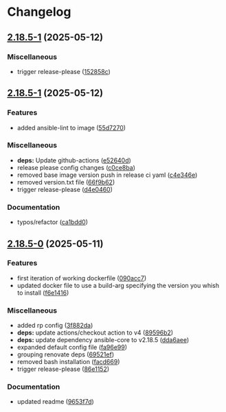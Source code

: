 # Changelog

## [2.18.5-1](https://github.com/andygodish/containerized-ansible/compare/v2.18.5-1...v2.18.5-1) (2025-05-12)


### Miscellaneous

* trigger release-please ([152858c](https://github.com/andygodish/containerized-ansible/commit/152858ce464ed1b7b7a9a362674a6a40f369ffce))

## [2.18.5-1](https://github.com/andygodish/containerized-ansible/compare/v2.18.5-0...v2.18.5-1) (2025-05-12)


### Features

* added ansible-lint to image ([55d7270](https://github.com/andygodish/containerized-ansible/commit/55d727062ca71d30b4ae7a7aad90c0c7d7691fc8))


### Miscellaneous

* **deps:** Update github-actions ([e52640d](https://github.com/andygodish/containerized-ansible/commit/e52640df9838fe3e9200ef987758271a3fbb9222))
* release please config changes ([c0ce8ba](https://github.com/andygodish/containerized-ansible/commit/c0ce8bae315de8b4ad04d982afc7978709fa5375))
* removed base image version push in release ci yaml ([c4e346e](https://github.com/andygodish/containerized-ansible/commit/c4e346e83dfd1ee1bf077f7c9bc73aa2a5c222bb))
* removed version.txt file ([66f9b62](https://github.com/andygodish/containerized-ansible/commit/66f9b62c9cbc877d21c93e09edb855127a0e560b))
* trigger release-please ([d4e0460](https://github.com/andygodish/containerized-ansible/commit/d4e046073bcfcb4e286ef988d4c9107c63797574))


### Documentation

* typos/refactor ([ca1bdd0](https://github.com/andygodish/containerized-ansible/commit/ca1bdd0e8198ac46cdb4ef12cba30a5dc62b6d4c))

## [2.18.5-0](https://github.com/andygodish/containerized-ansible/compare/v2.18.5-0...v2.18.5-0) (2025-05-11)


### Features

* first iteration of working dockerfile ([090acc7](https://github.com/andygodish/containerized-ansible/commit/090acc7fed1d48f97e4d1d14b05542fbd5ca131d))
* updated docker file to use a build-arg specifying the version you whish to install ([f6e1416](https://github.com/andygodish/containerized-ansible/commit/f6e1416c21e27c781db264f632ba13dda0682f32))


### Miscellaneous

* added rp config ([3f882da](https://github.com/andygodish/containerized-ansible/commit/3f882da558d8051fa6569def11baaa7ce0230450))
* **deps:** update actions/checkout action to v4 ([89596b2](https://github.com/andygodish/containerized-ansible/commit/89596b26add578ffba1597c8e1ee4515ae750434))
* **deps:** update dependency ansible-core to v2.18.5 ([dda6aee](https://github.com/andygodish/containerized-ansible/commit/dda6aeedcda533ea7c6662c9f51d2fd462c5103c))
* expanded default config file ([fa96e99](https://github.com/andygodish/containerized-ansible/commit/fa96e99559ff2ca155994cd2eea350753c8a5345))
* grouping renovate deps ([69521ef](https://github.com/andygodish/containerized-ansible/commit/69521ef9eeb760523ba52d807806af428e1dc38c))
* removed bash installation ([facd669](https://github.com/andygodish/containerized-ansible/commit/facd669e2a6e5114b190d27bcd5b26bf33989bfc))
* trigger release-please ([86e1152](https://github.com/andygodish/containerized-ansible/commit/86e1152b74833b8ef0910aaf65be3df042dc2d7f))


### Documentation

* updated readme ([9653f7d](https://github.com/andygodish/containerized-ansible/commit/9653f7dab4bf83b78b731db5416fe997a764a175))

